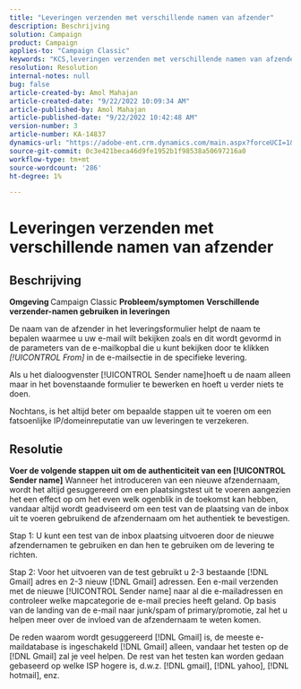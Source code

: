 ```yaml
---
title: "Leveringen verzenden met verschillende namen van afzender"
description: Beschrijving
solution: Campaign
product: Campaign
applies-to: "Campaign Classic"
keywords: "KCS,leveringen verzenden met verschillende namen van afzenders"
resolution: Resolution
internal-notes: null
bug: false
article-created-by: Amol Mahajan
article-created-date: "9/22/2022 10:09:34 AM"
article-published-by: Amol Mahajan
article-published-date: "9/22/2022 10:42:48 AM"
version-number: 3
article-number: KA-14837
dynamics-url: "https://adobe-ent.crm.dynamics.com/main.aspx?forceUCI=1&pagetype=entityrecord&etn=knowledgearticle&id=3482baa3-5e3a-ed11-9db0-002248086d3d"
source-git-commit: 0c3e421beca46d9fe1952b1f98538a50697216a0
workflow-type: tm+mt
source-wordcount: '286'
ht-degree: 1%

---
```


# Leveringen verzenden met verschillende namen van afzender

## Beschrijving

<b>Omgeving</b><b> </b>
Campaign Classic
<b>Probleem/symptomen</b>
<b>Verschillende verzender-namen gebruiken in leveringen</b>

De naam van de afzender in het leveringsformulier helpt de naam te bepalen waarmee u uw e-mail wilt bekijken zoals en dit wordt gevormd in de parameters van de e-mailkopbal die u kunt bekijken door te klikken *[!UICONTROL From]* in de e-mailsectie in de specifieke levering.

Als u het dialoogvenster [!UICONTROL Sender name]hoeft u de naam alleen maar in het bovenstaande formulier te bewerken en hoeft u verder niets te doen.

Nochtans, is het altijd beter om bepaalde stappen uit te voeren om een fatsoenlijke IP/domeinreputatie van uw leveringen te verzekeren.






## Resolutie

<b>Voer de volgende stappen uit om de authenticiteit van een [!UICONTROL Sender name]</b>
Wanneer het introduceren van een nieuwe afzendernaam, wordt het altijd gesuggereerd om een plaatsingstest uit te voeren aangezien het een effect op om het even welk ogenblik in de toekomst kan hebben, vandaar altijd wordt geadviseerd om een test van de plaatsing van de inbox uit te voeren gebruikend de afzendernaam om het authentiek te bevestigen.

Stap 1: U kunt een test van de inbox plaatsing uitvoeren door de nieuwe afzendernamen te gebruiken en dan hen te gebruiken om de levering te richten.

Stap 2: Voor het uitvoeren van de test gebruikt u 2-3 bestaande [!DNL Gmail] adres en 2-3 nieuw [!DNL Gmail] adressen. Een e-mail verzenden met de nieuwe [!UICONTROL Sender name] naar al die e-mailadressen en controleer welke mapcategorie de e-mail precies heeft geland. Op basis van de landing van de e-mail naar junk/spam of primary/promotie, zal het u helpen meer over de invloed van de afzendernaam te weten komen.

De reden waarom wordt gesuggereerd [!DNL Gmail] is, de meeste e-maildatabase is ingeschakeld [!DNL Gmail] alleen, vandaar het testen op de [!DNL Gmail] zal je veel helpen. De rest van het testen kan worden gedaan gebaseerd op welke ISP hogere is, d.w.z. [!DNL gmail], [!DNL yahoo], [!DNL hotmail], enz.
